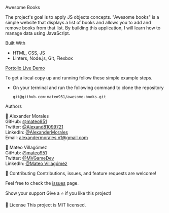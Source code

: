 Awesome Books

The project's goal is to apply JS objects concepts. "Awesome books" is a simple website that displays a list of books and allows you to add and remove books from that list. By building this application, I will learn how to manage data using JavaScript. 

Built With
- HTML, CSS, JS
- Linters, Node.js, Git, Flexbox

[Portolio Live Demo](https://mateo951.github.io/awesome-books/)

To get a local copy up and running follow these simple example steps.
- On your terminal and run the following command to clone the repository
  
  `git@github.com:mateo951/awesome-books.git`

Authors

👤 Alexander Morales<br>
GitHub: [@mateo951](https://github.com/alexandermorales-dev)<br>
Twitter: [@Alexand81099721]()<br>
LinkedIn: [@AlexanderMorales](https://www.linkedin.com/in/mateo-villagómez/)<br>
Email: [alexandermorales.n1@gmail.com](mailto:alexandermorales.n1@gmail.com)<br>

👤 Mateo Villagómez<br>
GitHub: [@mateo951](https://github.com/mateo951)<br>
Twitter: [@MVGameDev](https://twitter.com/MVGameDev)<br>
LinkedIn: [@Mateo Villagómez](https://www.linkedin.com/in/mateo-villagómez/)<br>

🤝 Contributing
Contributions, issues, and feature requests are welcome!

Feel free to check the [issues](https://github.com/mateo951/awesome-books/issues) page.

Show your support
Give a ⭐️ if you like this project!

📝 License
This project is MIT licensed.
